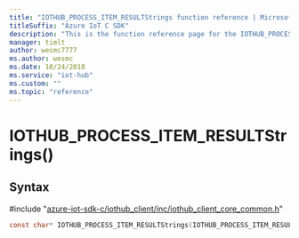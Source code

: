 ```yaml
---                             
title: "IOTHUB_PROCESS_ITEM_RESULTStrings function reference | Microsoft Docs" 
titleSuffix: "Azure IoT C SDK"            
description: "This is the function reference page for the IOTHUB_PROCESS_ITEM_RESULTStrings() function in the Azure IoT C SDK. This SDK is used with Azure IoT Hub and Azure IoT Hub Device Provisioning Service"            
manager: timlt                 
author: wesmc7777              
ms.author: wesmc               
ms.date: 10/24/2018                    
ms.service: "iot-hub"             
ms.custom: ""                
ms.topic: "reference"        
---                            
```


# IOTHUB_PROCESS_ITEM_RESULTStrings()

## Syntax

\#include "[azure-iot-sdk-c/iothub_client/inc/iothub_client_core_common.h](../iothub-client-core-common-h.md)"  
```C
const char* IOTHUB_PROCESS_ITEM_RESULTStrings(IOTHUB_PROCESS_ITEM_RESULT  value);
```


